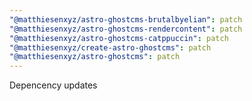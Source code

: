 ```yaml
---
"@matthiesenxyz/astro-ghostcms-brutalbyelian": patch
"@matthiesenxyz/astro-ghostcms-rendercontent": patch
"@matthiesenxyz/astro-ghostcms-catppuccin": patch
"@matthiesenxyz/create-astro-ghostcms": patch
"@matthiesenxyz/astro-ghostcms": patch
---
```


Depencency updates
